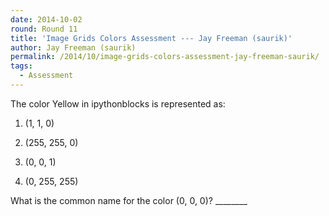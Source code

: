 ```yaml
---
date: 2014-10-02
round: Round 11
title: 'Image Grids Colors Assessment --- Jay Freeman (saurik)'
author: Jay Freeman (saurik)
permalink: /2014/10/image-grids-colors-assessment-jay-freeman-saurik/
tags:
  - Assessment
---
```

The color Yellow in ipythonblocks is represented as:

1) (1, 1, 0)

2) (255, 255, 0)

3) (0, 0, 1)

4) (0, 255, 255)

What is the common name for the color (0, 0, 0)? \___\_____
